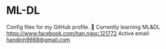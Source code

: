 # ML-DL
Config files for my GitHub profile.
💞️ Currently learning ML&DL
https://www.facebook.com/han.ngoc.121772
Active email: handinh9988@gmail.com
